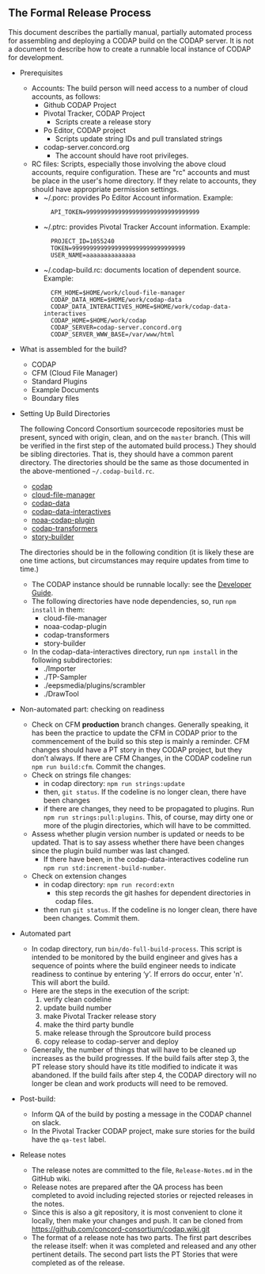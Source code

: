 ## The Formal Release Process

This document describes the partially manual, partially automated process for
assembling and deploying a CODAP build on the CODAP server. It is not a document
to describe how to create a runnable local instance of CODAP for development.

* Prerequisites
  * Accounts: The build person will need access to a number of cloud accounts, as follows:
    * Github CODAP Project
    * Pivotal Tracker, CODAP Project
      * Scripts create a release story
    * Po Editor, CODAP project
      * Scripts update string IDs and pull translated strings
    * codap-server.concord.org
      * The account should have root privileges.
  * RC files: Scripts, especially those involving the above cloud accounts,
    require configuration. These are "rc" accounts and must be place in the
    user's home directory. If they relate to accounts, they should have
    appropriate permission settings.
    * ~/.porc: provides Po Editor Account information. Example:
      ```shell
        API_TOKEN=99999999999999999999999999999999
      ```
    * ~/.ptrc: provides Pivotal Tracker Account information. Example:
      ```shell
        PROJECT_ID=1055240
        TOKEN=99999999999999999999999999999999
        USER_NAME=aaaaaaaaaaaaaa
      ```
    * ~/.codap-build.rc: documents location of dependent source. Example:
      ```shell
        CFM_HOME=$HOME/work/cloud-file-manager
        CODAP_DATA_HOME=$HOME/work/codap-data
        CODAP_DATA_INTERACTIVES_HOME=$HOME/work/codap-data-interactives
        CODAP_HOME=$HOME/work/codap
        CODAP_SERVER=codap-server.concord.org
        CODAP_SERVER_WWW_BASE=/var/www/html
      ```
* What is assembled for the build?
    * CODAP
    * CFM (Cloud File Manager)
    * Standard Plugins
    * Example Documents
    * Boundary files
* Setting Up Build Directories

  The following Concord Consortium sourcecode repositories must be present,
  synced with origin, clean, and on the `master` branch.
  (This will be verified in the first step of the automated build process.)
  They should be sibling directories.
  That is, they should have a common parent directory.
  The directories should be the same as those documented in the above-mentioned `~/.codap-build.rc`.
    * [codap](https://github.com/concord-consortium/codap)
    * [cloud-file-manager](https://github.com/concord-consortium/cloud-file-manager)
    * [codap-data](https://github.com/concord-consortium/codap-data)
    * [codap-data-interactives](https://github.com/concord-consortium/codap-data-interactives)
    * [noaa-codap-plugin](https://github.com/concord-consortium/noaa-codap-plugin)
    * [codap-transformers](https://github.com/concord-consortium/codap-transformers)
    * [story-builder](https://github.com/concord-consortium/story-builder)

  The directories should be in the following condition (it is likely these are
  one time actions, but circumstances may require updates from time to time.)
    * The CODAP instance should be runnable locally: see the
      [Developer Guide](https://github.com/concord-consortium/codap/wiki/Developer-Guide).
    * The following directories have node dependencies, so, run `npm install` in them:
      * cloud-file-manager
      * noaa-codap-plugin
      * codap-transformers
      * story-builder
    * In the codap-data-interactives directory, run `npm install` in the
      following subdirectories:
        * ./Importer
        * ./TP-Sampler
        * ./eepsmedia/plugins/scrambler
        * ./DrawTool
* Non-automated part: checking on readiness
    * Check on CFM **production** branch changes.
      Generally speaking, it has been the practice to update the CFM in CODAP
      prior to the commencement of the build so this step is mainly a reminder.
      CFM changes should have a PT story in they CODAP project, but they don’t always.
      If there are CFM Changes, in the CODAP codeline run `npm run build:cfm`.
      Commit the changes.
    * Check on strings file changes:
        * in codap directory: `npm run strings:update`
        * then, `git status`. If the codeline is no longer clean, there have been changes
        * if there are changes, they need to be propagated to plugins. Run
          `npm run strings:pull:plugins`. This, of course, may dirty one or more of the
          plugin directories, which will have to be committed.
    * Assess whether plugin version number is updated or needs to be updated.
      That is to say assess whether there have been changes since the plugin
      build number was last changed.
      * If there have been, in the codap-data-interactives codeline run
        `npm run std:increment-build-number`.
    * Check on extension changes
        * in codap directory: `npm run record:extn`
            * this step records the git hashes for dependent directories in codap files.
        * then run `git status`. If the codeline is no longer clean, there have been
          changes. Commit them.
* Automated part
    * In codap directory, run `bin/do-full-build-process`. This script is
      intended to be monitored by the build engineer and gives has a sequence of
      points where the build engineer needs to indicate readiness to continue by entering ‘y’.
      If errors do occur, enter 'n'. This will abort the build.
    * Here are the steps in the execution of the script:
      1. verify clean codeline
      2. update build number
      3. make Pivotal Tracker release story
      4. make the third party bundle
      5. make release through the Sproutcore build process
      6. copy release to codap-server and deploy
    * Generally, the number of things that will have to be cleaned up increases
      as the build progresses. If the build fails after step 3, the PT release story should
      have its title modified to indicate it was abandoned. If the build fails after
      step 4, the CODAP directory will no longer be clean and work products will
      need to be removed.
* Post-build:
  * Inform QA of the build by posting a message in the CODAP channel on slack.
  * In the Pivotal Tracker CODAP project, make sure stories for the build have the `qa-test` label.
* Release notes
  * The release notes are committed to the file, `Release-Notes.md` in the GitHub wiki.
  * Release notes are prepared after the QA process has been completed to avoid
    including rejected stories or rejected releases in the notes.
  * Since this is also a git repository, it is most convenient to clone it locally,
    then make your changes and push. It can be cloned from
    https://github.com/concord-consortium/codap.wiki.git
  * The format of a release note has two parts. The first part describes the
    release itself: when it was completed and released and any other pertinent
    details. The second part lists the PT Stories that were completed as of the
    release.
